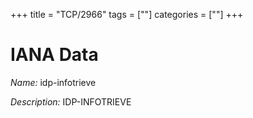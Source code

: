 +++
title = "TCP/2966"
tags = [""]
categories = [""]
+++

# IANA Data

_Name:_ idp-infotrieve

_Description:_ IDP-INFOTRIEVE

